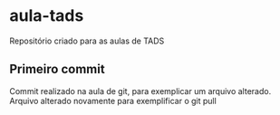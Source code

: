 # aula-tads

Repositório criado para as aulas de TADS 

## Primeiro commit

Commit realizado na aula de git, para exemplicar um arquivo alterado.
Arquivo alterado novamente para exemplificar o git pull
